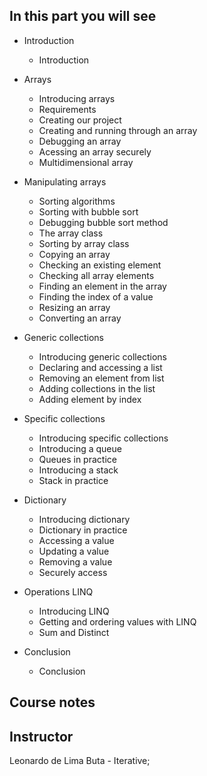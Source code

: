 ## In this part you will see

- Introduction
    - Introduction

- Arrays
    - Introducing arrays
    - Requirements
    - Creating our project
    - Creating and running through an array
    - Debugging an array
    - Acessing an array securely
    - Multidimensional array

- Manipulating arrays
    - Sorting algorithms
    - Sorting with bubble sort
    - Debugging bubble sort method
    - The array class
    - Sorting by array class
    - Copying an array
    - Checking an existing element
    - Checking all array elements
    - Finding an element in the array
    - Finding the index of a value
    - Resizing an array
    - Converting an array

- Generic collections
    - Introducing generic collections
    - Declaring and accessing a list
    - Removing an element from list
    - Adding collections in the list
    - Adding element by index

- Specific collections
    - Introducing specific collections
    - Introducing a queue
    - Queues in practice
    - Introducing a stack
    - Stack in practice

- Dictionary
    - Introducing dictionary
    - Dictionary in practice
    - Accessing a value
    - Updating a value
    - Removing a value
    - Securely access

- Operations LINQ
    - Introducing LINQ
    - Getting and ordering values with LINQ
    - Sum and Distinct

- Conclusion
    - Conclusion

## Course notes

## Instructor
Leonardo de Lima Buta - Iterative;